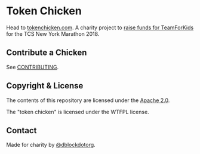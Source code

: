 # Token Chicken

Head to [tokenchicken.com](http://tokenchicken.com). A charity project to [raise funds for TeamForKids](https://www.runwithtfk.org/Profile/PublicPage/61018) for the TCS New York Marathon 2018.

## Contribute a Chicken

See [CONTRIBUTING](CONTRIBUTING.md).

## Copyright & License

The contents of this repository are licensed under the [Apache 2.0](http://www.apache.org/licenses/LICENSE-2.0.html).

The "token chicken" is licensed under the WTFPL license.

## Contact

Made for charity by [@dblockdotorg](https://twitter.com/dblockdotorg).

